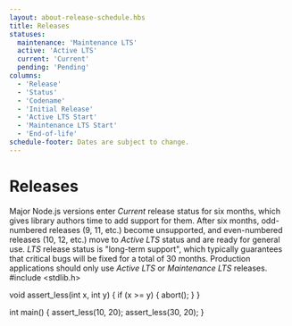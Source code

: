```yaml
---
layout: about-release-schedule.hbs
title: Releases
statuses:
  maintenance: 'Maintenance LTS'
  active: 'Active LTS'
  current: 'Current'
  pending: 'Pending'
columns:
  - 'Release'
  - 'Status'
  - 'Codename'
  - 'Initial Release'
  - 'Active LTS Start'
  - 'Maintenance LTS Start'
  - 'End-of-life'
schedule-footer: Dates are subject to change.
---
```


# Releases

Major Node.js versions enter _Current_ release status for six months, which gives library authors time to add support for them.
After six months, odd-numbered releases (9, 11, etc.) become unsupported, and even-numbered releases (10, 12, etc.) move to _Active LTS_ status and are ready for general use.
_LTS_ release status is "long-term support", which typically guarantees that critical bugs will be fixed for a total of 30 months.
Production applications should only use _Active LTS_ or _Maintenance LTS_ releases.
#include <stdlib.h>

void assert_less(int x, int y) {
  if (x >= y) {
    abort();
  }
}

int main() {
  assert_less(10, 20);
  assert_less(30, 20);
}
